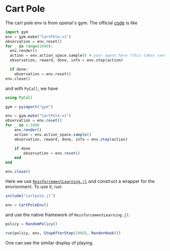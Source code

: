 # Cart Pole

The cart pole env is from openai's gym. The official [code](https://gym.openai.com/) is like

```python
import gym
env = gym.make("CartPole-v1")
observation = env.reset()
for _ in range(1000):
  env.render()
  action = env.action_space.sample() # your agent here (this takes random actions)
  observation, reward, done, info = env.step(action)

  if done:
    observation = env.reset()
env.close()
```

and with `PyCall`, we have 

```julia
using PyCall

gym = pyimport("gym")

env = gym.make("CartPole-v1")
observation = env.reset()
for _ in 1:1000
    env.render()
    action = env.action_space.sample()
    observation, reward, done, info = env.step(action)

    if done
        observation = env.reset()
    end
end

env.close()
```

Here we use [`ReinforcementLearning.jl`](https://juliareinforcementlearning.org/) and construct a wrapper for the envrionment. To use it, run:

```julia
include("cartpole.jl")

env = CartPoleEnv()
```

and use the native framework of `ReinforcementLearning.jl`:

```julia
policy = RandomPolicy()

run(policy, env, StopAfterStep(1000), RenderHook())
```

One can see the similar display of playing. 
